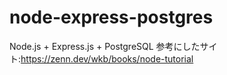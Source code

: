 # node-express-postgres
Node.js + Express.js + PostgreSQL
参考にしたサイト:https://zenn.dev/wkb/books/node-tutorial
